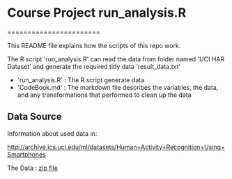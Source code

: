 # Course Project run_analysis.R
=======================

This README file explains how the scripts of this repo work.

The R script 'run\_analysis.R' can read the data from folder named 'UCI HAR Dataset' and generate the required tidy data 'result\_data.txt'

- 'run\_analysis.R' : The R script generate data
- 'CodeBook.md' : The markdown file describes the variables, the data, and any transformations that performed to clean up the data


## Data Source


Information about used data in:

http://archive.ics.uci.edu/ml/datasets/Human+Activity+Recognition+Using+Smartphones

The Data :
[zip file](https://d396qusza40orc.cloudfront.net/getdata%2Fprojectfiles%2FUCI%20HAR%20Dataset.zip)

